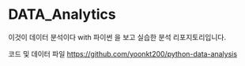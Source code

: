 # DATA_Analytics


이것이 데이터 분석이다 with 파이썬
을 보고 실습한 분석 리포지토리입니다.


코드 및 데이터 파일 
https://github.com/yoonkt200/python-data-analysis

